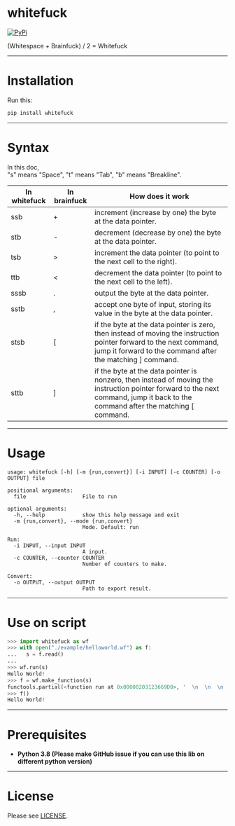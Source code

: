 # whitefuck
[![PyPi](https://img.shields.io/pypi/v/whitefuck.svg?style=flat-square)](https://pypi.org/project/whitefuck/)

(Whitespace + Brainfuck) / 2 = Whitefuck
  
***
  
  
Installation
====
Run this:
```bash
pip install whitefuck
```

***
  
Syntax
====

In this doc,  
  "s" means "Space",
  "t" means "Tab",
  "b" means "Breakline".

| In whitefuck | In brainfuck | How does it work |
| ------------ | ------------ | ---------------- | 
| ssb | + | increment (increase by one) the byte at the data pointer. |
| stb | - | decrement (decrease by one) the byte at the data pointer. |
| tsb | > | increment the data pointer (to point to the next cell to the right). |
| ttb | < | decrement the data pointer (to point to the next cell to the left). |
| sssb | . | output the byte at the data pointer. |
| sstb | , |accept one byte of input, storing its value in the byte at the data pointer. |
| stsb | [ | if the byte at the data pointer is zero, then instead of moving the instruction pointer forward to the next command, jump it forward to the command after the matching ] command. |
| sttb | ] | if the byte at the data pointer is nonzero, then instead of moving the instruction pointer forward to the next command, jump it back to the command after the matching [ command. |

***

Usage
====

```
usage: whitefuck [-h] [-m {run,convert}] [-i INPUT] [-c COUNTER] [-o OUTPUT] file

positional arguments:
  file                  File to run

optional arguments:
  -h, --help            show this help message and exit
  -m {run,convert}, --mode {run,convert}
                        Mode. Default: run

Run:
  -i INPUT, --input INPUT
                        A input.
  -c COUNTER, --counter COUNTER
                        Number of counters to make.

Convert:
  -o OUTPUT, --output OUTPUT
                        Path to export result.
```

***

Use on script
====

```python
>>> import whitefuck as wf
>>> with open("./example/helloworld.wf") as f:
...   s = f.read()
...
>>> wf.run(s)
Hello World!
>>> f = wf.make_function(s)
functools.partial(<function run at 0x00000203123669D0>, '  \n  \n  \n  \n  \n  \n  \n  \n  \n \t \n\t \n  \n  \n  \n  \n  \n  \n  \n  \n\t \n  \n  \n  \n  \n  \n  \n  \n  \n  \n  \n  \n\t \n  \n  \n  \n\t \n  \n\t\t\n\t\t\n\t\t\n\t\t\n \t\n \t\t\n\t \n   \n\t \n  \n  \n   \n  \n  \n  \n  \n  \n  \n  \n   \n   \n  \n  \n  \n   \n\t \n  \n  \n  \n  \n  \n   \n\t\t\n\t\t\n  \n  \n  \n  \n  \n  \n  \n  \n  \n  \n  \n  \n  \n  \n  \n   \n\t \n   \n  \n  \n  \n   \n \t\n \t\n \t\n \t\n \t\n \t\n   \n \t\n \t\n \t\n \t\n \t\n \t\n \t\n \t\n   \n\t \n  \n   \n\t \n  \n   \n', '', 1024)
>>> f()
Hello World!
```

***

Prerequisites
====
* **Python 3.8 (Please make GitHub issue if you can use this lib on different python version)**  
***
  
License
====
Please see [LICENSE](https://github.com/sevenc-nanashi/whitefuck/blob/main/LICENSE).
